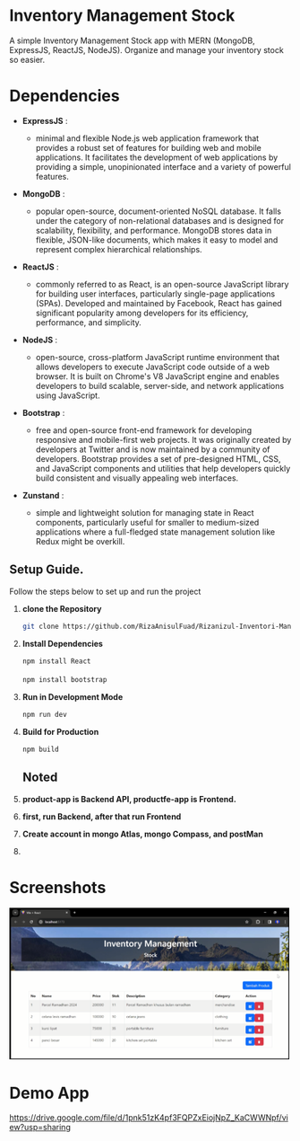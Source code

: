# Inventory Management Stock

A simple Inventory Management Stock app with MERN (MongoDB, ExpressJS, ReactJS, NodeJS). Organize and manage your inventory stock so easier.

# Dependencies

- **ExpressJS** :
    - minimal and flexible Node.js web application framework that provides a robust set of features for building web and mobile applications. It facilitates the development of web applications by providing a simple, unopinionated interface and a variety of powerful features.

- **MongoDB** :
    - popular open-source, document-oriented NoSQL database. It falls under the category of non-relational databases and is designed for scalability, flexibility, and performance. MongoDB stores data in flexible, JSON-like documents, which makes it easy to model and represent complex hierarchical relationships.

- **ReactJS** :
    - commonly referred to as React, is an open-source JavaScript library for building user interfaces, particularly single-page applications (SPAs). Developed and maintained by Facebook, React has gained significant popularity among developers for its efficiency, performance, and simplicity.

- **NodeJS** : 
    - open-source, cross-platform JavaScript runtime environment that allows developers to execute JavaScript code outside of a web browser. It is built on Chrome's V8 JavaScript engine and enables developers to build scalable, server-side, and network applications using JavaScript.

- **Bootstrap** : 
    - free and open-source front-end framework for developing responsive and mobile-first web projects. It was originally created by developers at Twitter and is now maintained by a community of developers. Bootstrap provides a set of pre-designed HTML, CSS, and JavaScript components and utilities that help developers quickly build consistent and visually appealing web interfaces.

- **Zunstand** : 
    -  simple and lightweight solution for managing state in React components, particularly useful for smaller to medium-sized applications where a full-fledged state management solution like Redux might be overkill.





## Setup Guide.
Follow the steps below to set up and run the project

1. **clone the Repository**
    
    ```bash
    git clone https://github.com/RizaAnisulFuad/Rizanizul-Inventori-Management-Stock.git
    ```

2. **Install Dependencies**
    
   ```bash
   npm install React
      
   npm install bootstrap
   ```

3. **Run in Development Mode**

   ```bash
   npm run dev
   ```

5. **Build for Production**

   ```bash
   npm build
   ```

   ## Noted
1. **product-app is Backend API, productfe-app is Frontend.**
2. **first, run Backend, after that run Frontend**
3. **Create account in mongo Atlas, mongo Compass, and postMan**
4. 

# Screenshots

<img src="https://github.com/RizaAnisulFuad/Rizanizul-Inventori-Management-Stock/blob/main/screenshoot/inventory%20management%20stock.PNG" width="500" />


# Demo App

https://drive.google.com/file/d/1pnk51zK4pf3FQPZxEiojNpZ_KaCWWNpf/view?usp=sharing


